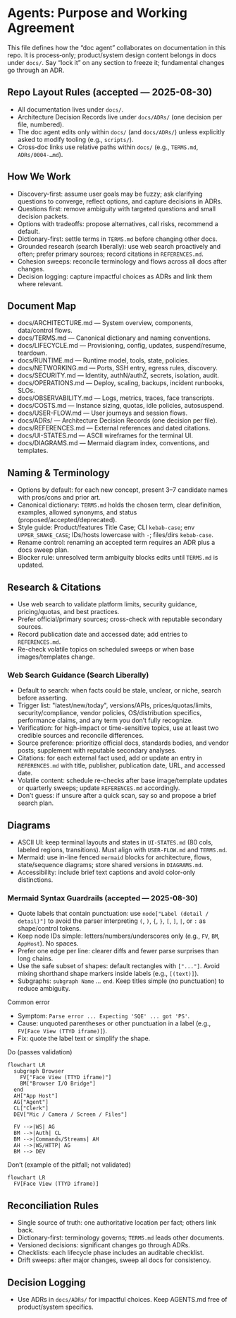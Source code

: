 # Agents: Purpose and Working Agreement

This file defines how the “doc agent” collaborates on documentation in this
repo. It is process‑only; product/system design content belongs in docs under
`docs/`. Say “lock it” on any section to freeze it; fundamental changes go
through an ADR.

## Repo Layout Rules (accepted — 2025-08-30)

- All documentation lives under `docs/`.
- Architecture Decision Records live under `docs/ADRs/` (one decision per file,
  numbered).
- The doc agent edits only within `docs/` (and `docs/ADRs/`) unless explicitly
  asked to modify tooling (e.g., `scripts/`).
- Cross‑doc links use relative paths within `docs/` (e.g., `TERMS.md`,
  `ADRs/0004-…md`).

## 

## How We Work

- Discovery-first: assume user goals may be fuzzy; ask clarifying questions to
  converge, reflect options, and capture decisions in ADRs.
- Questions first: remove ambiguity with targeted questions and small decision
  packets.
- Options with tradeoffs: propose alternatives, call risks, recommend a default.
- Dictionary-first: settle terms in `TERMS.md` before changing other docs.
- Grounded research (search liberally): use web search proactively and often;
  prefer primary sources; record citations in `REFERENCES.md`.
- Cohesion sweeps: reconcile terminology and flows across all docs after
  changes.
- Decision logging: capture impactful choices as ADRs and link them where
  relevant.

## Document Map

- docs/ARCHITECTURE.md — System overview, components, data/control flows.
- docs/TERMS.md — Canonical dictionary and naming conventions.
- docs/LIFECYCLE.md — Provisioning, config, updates, suspend/resume, teardown.
- docs/RUNTIME.md — Runtime model, tools, state, policies.
- docs/NETWORKING.md — Ports, SSH entry, egress rules, discovery.
- docs/SECURITY.md — Identity, authN/authZ, secrets, isolation, audit.
- docs/OPERATIONS.md — Deploy, scaling, backups, incident runbooks, SLOs.
- docs/OBSERVABILITY.md — Logs, metrics, traces, face transcripts.
- docs/COSTS.md — Instance sizing, quotas, idle policies, autosuspend.
- docs/USER-FLOW.md — User journeys and session flows.
- docs/ADRs/ — Architecture Decision Records (one decision per file).
- docs/REFERENCES.md — External references and dated citations.
- docs/UI-STATES.md — ASCII wireframes for the terminal UI.
- docs/DIAGRAMS.md — Mermaid diagram index, conventions, and templates.

## Naming & Terminology

- Options by default: for each new concept, present 3–7 candidate names with
  pros/cons and prior art.
- Canonical dictionary: `TERMS.md` holds the chosen term, clear definition,
  examples, allowed synonyms, and status (proposed/accepted/deprecated).
- Style guide: Product/features Title Case; CLI `kebab-case`; env
  `UPPER_SNAKE_CASE`; IDs/hosts lowercase with `-`; files/dirs `kebab-case`.
- Rename control: renaming an accepted term requires an ADR plus a docs sweep
  plan.
- Blocker rule: unresolved term ambiguity blocks edits until `TERMS.md` is
  updated.

## Research & Citations

- Use web search to validate platform limits, security guidance, pricing/quotas,
  and best practices.
- Prefer official/primary sources; cross-check with reputable secondary sources.
- Record publication date and accessed date; add entries to `REFERENCES.md`.
- Re-check volatile topics on scheduled sweeps or when base images/templates
  change.

### Web Search Guidance (Search Liberally)

- Default to search: when facts could be stale, unclear, or niche, search before
  asserting.
- Trigger list: "latest/new/today", versions/APIs, prices/quotas/limits,
  security/compliance, vendor policies, OS/distribution specifics, performance
  claims, and any term you don’t fully recognize.
- Verification: for high-impact or time-sensitive topics, use at least two
  credible sources and reconcile differences.
- Source preference: prioritize official docs, standards bodies, and vendor
  posts; supplement with reputable secondary analyses.
- Citations: for each external fact used, add or update an entry in
  `REFERENCES.md` with title, publisher, publication date, URL, and accessed
  date.
- Volatile content: schedule re-checks after base image/template updates or
  quarterly sweeps; update `REFERENCES.md` accordingly.
- Don’t guess: if unsure after a quick scan, say so and propose a brief search
  plan.

## Diagrams

- ASCII UI: keep terminal layouts and states in `UI-STATES.md` (80 cols, labeled
  regions, transitions). Must align with `USER-FLOW.md` and `TERMS.md`.
- Mermaid: use in-line fenced `mermaid` blocks for architecture, flows,
  state/sequence diagrams; store shared versions in `DIAGRAMS.md`.
- Accessibility: include brief text captions and avoid color-only distinctions.

### Mermaid Syntax Guardrails (accepted — 2025-08-30)

- Quote labels that contain punctuation: use `node["Label (detail / detail)"]`
  to avoid the parser interpreting `(`, `)`, `{`, `}`, `[`, `]`, `|`, or `:` as
  shape/control tokens.
- Keep node IDs simple: letters/numbers/underscores only (e.g., `FV`, `BM`,
  `AppHost`). No spaces.
- Prefer one edge per line: clearer diffs and fewer parse surprises than long
  chains.
- Use the safe subset of shapes: default rectangles with `["..."]`. Avoid mixing
  shorthand shape markers inside labels (e.g., `[(text)]`).
- Subgraphs: `subgraph Name` … `end`. Keep titles simple (no punctuation) to
  reduce ambiguity.

Common error

- Symptom: `Parse error ... Expecting 'SQE' ... got 'PS'`.
- Cause: unquoted parentheses or other punctuation in a label (e.g.,
  `FV[Face View (TTYD iframe)]`).
- Fix: quote the label text or simplify the shape.

Do (passes validation)

```mermaid
flowchart LR
  subgraph Browser
    FV["Face View (TTYD iframe)"]
    BM["Browser I/O Bridge"]
  end
  AH["App Host"]
  AG["Agent"]
  CL["Clerk"]
  DEV["Mic / Camera / Screen / Files"]

  FV -->|WS| AG
  BM -->|Auth| CL
  BM -->|Commands/Streams| AH
  AH -->|WS/HTTP| AG
  BM --> DEV
```

Don’t (example of the pitfall; not validated)

```text
flowchart LR
  FV[Face View (TTYD iframe)]
```

## Reconciliation Rules

- Single source of truth: one authoritative location per fact; others link back.
- Dictionary-first: terminology governs; `TERMS.md` leads other documents.
- Versioned decisions: significant changes go through ADRs.
- Checklists: each lifecycle phase includes an auditable checklist.
- Drift sweeps: after major changes, sweep all docs for consistency.

## Decision Logging

- Use ADRs in `docs/ADRs/` for impactful choices. Keep AGENTS.md free of
  product/system specifics.
